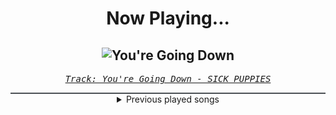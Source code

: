 <div align="center"> 
<h1>Now Playing...</h1>

![You're Going Down](https://i.scdn.co/image/ab67616d00001e020bccc1eafb39ec9629368df6)
--
_<samp><a href="https://open.spotify.com/track/5FQXMRDSTkn9fowDJ3kZo8">Track: You're Going Down - SICK PUPPIES</a></samp>_

<div style="border: 1px #4B5054 solid"></div>
<details>
  <summary>
    Previous played songs
  </summary>
  <table>
    <thead>
      <tr>
        <th>
          Artist
        </th>
        <th>
          Song
        </th>
        <th>
          Link
        </th>
      </tr>
    </thead>
    <tbody>
      <tr><td>SICK PUPPIES</td><td>You're Going Down</td><td><a href="https://open.spotify.com/track/5FQXMRDSTkn9fowDJ3kZo8">https://open.spotify.com/track/5FQXMRDSTkn9fowDJ3kZo8</a></td></tr><tr><td>NOTHING MORE</td><td>GIVE IT TIME</td><td><a href="https://open.spotify.com/track/2oZFzrlMI85olb6iXuTgKG">https://open.spotify.com/track/2oZFzrlMI85olb6iXuTgKG</a></td></tr><tr><td>Breaking Benjamin</td><td>Feed the Wolf</td><td><a href="https://open.spotify.com/track/7rOv6HovIJvYHXCg0cVfTk">https://open.spotify.com/track/7rOv6HovIJvYHXCg0cVfTk</a></td></tr><tr><td>Jonathan Young</td><td>The Great Game (Tzeentch Song)</td><td><a href="https://open.spotify.com/track/3C5MYCpeSCLz0rZUx7NtkS">https://open.spotify.com/track/3C5MYCpeSCLz0rZUx7NtkS</a></td></tr><tr><td>Jonathan Young</td><td>Ultramarines</td><td><a href="https://open.spotify.com/track/6GBbDrMjsKdR5bVNPZtBIV">https://open.spotify.com/track/6GBbDrMjsKdR5bVNPZtBIV</a></td></tr><tr><td>Jonathan Young</td><td>Blood for the Blood God (Khorne Song)</td><td><a href="https://open.spotify.com/track/2aP08EZGpEDv78ewOkIBy7">https://open.spotify.com/track/2aP08EZGpEDv78ewOkIBy7</a></td></tr><tr><td>Jonathan Young</td><td>The Imperium of Man</td><td><a href="https://open.spotify.com/track/4gB8GGG4iH8kdf4jeFt3zO">https://open.spotify.com/track/4gB8GGG4iH8kdf4jeFt3zO</a></td></tr><tr><td>Ludacris</td><td>Act A Fool</td><td><a href="https://open.spotify.com/track/28mv40MzspRZn0PBcO2itT">https://open.spotify.com/track/28mv40MzspRZn0PBcO2itT</a></td></tr><tr><td>Brian Tyler</td><td>Mustang Nismo</td><td><a href="https://open.spotify.com/track/1KFg8BWCMwBRmDbEUdorty">https://open.spotify.com/track/1KFg8BWCMwBRmDbEUdorty</a></td></tr><tr><td>Don Omar</td><td>Conteo</td><td><a href="https://open.spotify.com/track/1hAdFL0nX23YcYxjJ02yxs">https://open.spotify.com/track/1hAdFL0nX23YcYxjJ02yxs</a></td></tr><tr><td>Spiderbait</td><td>Black Betty - Single Edit</td><td><a href="https://open.spotify.com/track/7uSsHbBFFAnkRQR1rDwP3L">https://open.spotify.com/track/7uSsHbBFFAnkRQR1rDwP3L</a></td></tr><tr><td>Don Omar</td><td>Bandoleros</td><td><a href="https://open.spotify.com/track/2pr7niU3YfbVMQZxzsXubr">https://open.spotify.com/track/2pr7niU3YfbVMQZxzsXubr</a></td></tr><tr><td>David Banner</td><td>Like A Pimp</td><td><a href="https://open.spotify.com/track/0DW5anNzTO7h0OlKqFsVQ6">https://open.spotify.com/track/0DW5anNzTO7h0OlKqFsVQ6</a></td></tr><tr><td>Black Eyed Peas</td><td>Pump It</td><td><a href="https://open.spotify.com/track/2ygMBIctKIAfbEBcT9065L">https://open.spotify.com/track/2ygMBIctKIAfbEBcT9065L</a></td></tr><tr><td>Chamillionaire</td><td>Ridin'</td><td><a href="https://open.spotify.com/track/3kZoay4ANo86ehb6s4RwS9">https://open.spotify.com/track/3kZoay4ANo86ehb6s4RwS9</a></td></tr><tr><td>Ludacris</td><td>Act A Fool</td><td><a href="https://open.spotify.com/track/28mv40MzspRZn0PBcO2itT">https://open.spotify.com/track/28mv40MzspRZn0PBcO2itT</a></td></tr><tr><td>Brian Tyler</td><td>Mustang Nismo</td><td><a href="https://open.spotify.com/track/1KFg8BWCMwBRmDbEUdorty">https://open.spotify.com/track/1KFg8BWCMwBRmDbEUdorty</a></td></tr><tr><td>Don Omar</td><td>Conteo</td><td><a href="https://open.spotify.com/track/1hAdFL0nX23YcYxjJ02yxs">https://open.spotify.com/track/1hAdFL0nX23YcYxjJ02yxs</a></td></tr><tr><td>Teriyaki Boyz</td><td>Tokyo Drift (Fast & Furious) - From "The Fast And The Furious: Tokyo Drift" Soundtrack</td><td><a href="https://open.spotify.com/track/0upFohXrGxIIAjyaJmCkMU">https://open.spotify.com/track/0upFohXrGxIIAjyaJmCkMU</a></td></tr><tr><td>Spiderbait</td><td>Black Betty - Single Edit</td><td><a href="https://open.spotify.com/track/7uSsHbBFFAnkRQR1rDwP3L">https://open.spotify.com/track/7uSsHbBFFAnkRQR1rDwP3L</a></td></tr>
    </tbody>
  </table>
</details>

</div>
